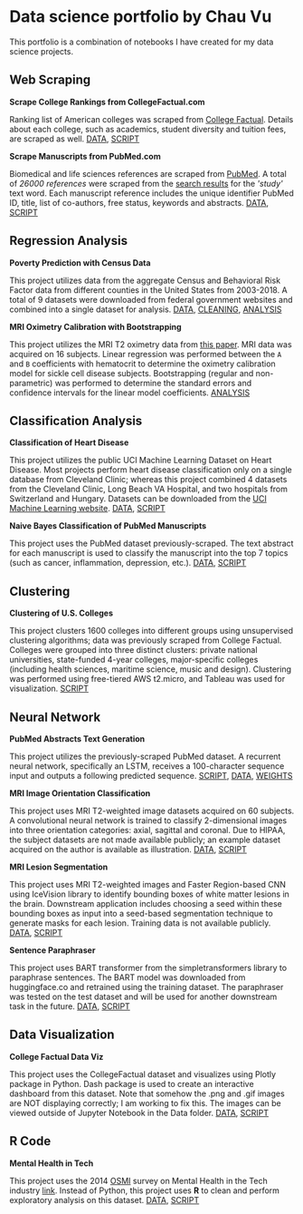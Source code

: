 # Data science portfolio by Chau Vu
This portfolio is a combination of notebooks I have created for my data science projects.

## Web Scraping

**Scrape College Rankings from CollegeFactual.com**

Ranking list of American colleges was scraped from [College Factual](https://www.collegefactual.com/rankings/best-colleges/). Details about each college, such as academics, student diversity and tuition fees, are scraped as well. [DATA](https://github.com/chauvu/chauvu.github.io/tree/main/Data/college_factual), [SCRIPT](https://github.com/chauvu/chauvu.github.io/blob/main/Notebooks/scrape_CollegeFactual.ipynb)

**Scrape Manuscripts from PubMed.com**

Biomedical and life sciences references are scraped from [PubMed](https://pubmed.ncbi.nlm.nih.gov/). A total of *26000 references* were scraped from the [search results]('https://www.ncbi.nlm.nih.gov/pubmed?term=Study%5BText%20Word%5D') for the *'study'* text word. Each manuscript reference includes the unique identifier PubMed ID, title, list of co-authors, free status, keywords and abstracts. [DATA](https://github.com/chauvu/chauvu.github.io/tree/main/Data/pubmed), [SCRIPT](https://github.com/chauvu/chauvu.github.io/blob/main/Notebooks/scrape_PubMed.ipynb)

## Regression Analysis

**Poverty Prediction with Census Data**

This project utilizes data from the aggregate Census and Behavioral Risk Factor data from different counties in the United States from 2003-2018. A total of 9 datasets were downloaded from federal government websites and combined into a single dataset for analysis. [DATA](https://github.com/chauvu/chauvu.github.io/tree/main/Data/census), [CLEANING](https://github.com/chauvu/chauvu.github.io/blob/main/Notebooks/census_data_cleaning.ipynb), [ANALYSIS](https://github.com/chauvu/chauvu.github.io/blob/main/Notebooks/census_regression.ipynb)

**MRI Oximetry Calibration with Bootstrapping**

This project utilizes the MRI T2 oximetry data from [this paper](https://pubmed.ncbi.nlm.nih.gov/33719133/). MRI data was acquired on 16 subjects. Linear regression was performed between the `A` and `B` coefficients with hematocrit to determine the oximetry calibration model for sickle cell disease subjects. Bootstrapping (regular and non-parametric) was performed to determine the standard errors and confidence intervals for the linear model coefficients. [ANALYSIS](https://github.com/chauvu/chauvu.github.io/blob/main/Notebooks/calibration_bootstrap.ipynb)

## Classification Analysis

**Classification of Heart Disease**

This project utilizes the public UCI Machine Learning Dataset on Heart Disease. Most projects perform heart disease classification only on a single database from Cleveland Clinic; whereas this project combined 4 datasets from the Cleveland Clinic, Long Beach VA Hospital, and two hospitals from Switzerland and Hungary. Datasets can be downloaded from the [UCI Machine Learning website](https://archive.ics.uci.edu/ml/datasets/heart+disease). [DATA](https://github.com/chauvu/chauvu.github.io/tree/main/Data/heart_disease),  [SCRIPT](https://github.com/chauvu/chauvu.github.io/blob/main/Notebooks/heart_disease_classification.ipynb)

**Naive Bayes Classification of PubMed Manuscripts**

This project uses the PubMed dataset previously-scraped. The text abstract for each manuscript is used to classify the manuscript into the top 7 topics (such as cancer, inflammation, depression, etc.). [DATA](https://github.com/chauvu/chauvu.github.io/tree/main/Data/pubmed), [SCRIPT](https://github.com/chauvu/chauvu.github.io/blob/main/Notebooks/manuscripts_classification_naivebayes.ipynb)

## Clustering

**Clustering of U.S. Colleges**

This project clusters 1600 colleges into different groups using unsupervised clustering algorithms; data was previously scraped from College Factual. Colleges were grouped into three distinct clusters: private national universities, state-funded 4-year colleges, major-specific colleges (including health sciences, maritime science, music and design). Clustering was performed using free-tiered AWS t2.micro, and Tableau was used for visualization. [SCRIPT](https://github.com/chauvu/chauvu.github.io/blob/main/Notebooks/colleges_clustering.ipynb)

## Neural Network

**PubMed Abstracts Text Generation**

This project utilizes the previously-scraped PubMed dataset. A recurrent neural network, specifically an LSTM, receives a 100-character sequence input and outputs a following predicted sequence. [SCRIPT](https://github.com/chauvu/chauvu.github.io/blob/main/Notebooks/manuscripts_text_generation.ipynb), [DATA](https://github.com/chauvu/chauvu.github.io/tree/main/Data/pubmed/abstracts_str.txt), [WEIGHTS](https://github.com/chauvu/chauvu.github.io/tree/main/Data/pubmed/weights/)

**MRI Image Orientation Classification**

This project uses MRI T2-weighted image datasets acquired on 60 subjects. A convolutional neural network is trained to classify 2-dimensional images into three orientation categories: axial, sagittal and coronal. Due to HIPAA, the subject datasets are not made available publicly; an example dataset acquired on the author is available as illustration. [DATA](https://github.com/chauvu/chauvu.github.io/tree/main/Data/mri_t2/CV_T2.nii), [SCRIPT](https://github.com/chauvu/chauvu.github.io/blob/main/Notebooks/mri_orientation_classification.ipynb)

**MRI Lesion Segmentation**

This project uses MRI T2-weighted images and Faster Region-based CNN using IceVision library to identify bounding boxes of white matter lesions in the brain. Downstream application includes choosing a seed within these bounding boxes as input into a seed-based segmentation technique to generate masks for each lesion. Training data is not available publicly. [DATA](https://github.com/chauvu/chauvu.github.io/tree/main/Data/lesions/), [SCRIPT](https://github.com/chauvu/chauvu.github.io/blob/main/Notebooks/lesions_bbox.ipynb)

**Sentence Paraphraser**

This project uses BART transformer from the simpletransformers library to paraphrase sentences. The BART model was downloaded from huggingface.co and retrained using the training dataset. The paraphraser was tested on the test dataset and will be used for another downstream task in the future. [DATA](https://github.com/chauvu/chauvu.github.io/tree/main/Data/paraphrase), [SCRIPT](https://github.com/chauvu/chauvu.github.io/blob/main/Notebooks/sentence_paraphrase.ipynb)

## Data Visualization

**College Factual Data Viz**

This project uses the CollegeFactual dataset and visualizes using Plotly package in Python. Dash package is used to create an interactive dashboard from this dataset. Note that somehow the .png and .gif images are NOT displaying correctly; I am working to fix this. The images can be viewed outside of Jupyter Notebook in the Data folder. [DATA](https://github.com/chauvu/chauvu.github.io/tree/main/Data/college_factual/dashboard_png), [SCRIPT](https://github.com/chauvu/chauvu.github.io/blob/main/Notebooks/colleges_dashboard.ipynb)

## R Code

**Mental Health in Tech**

This project uses the 2014 [OSMI](https://osmihelp.org/research) survey on Mental Health in the Tech industry [link](https://www.kaggle.com/osmi/mental-health-in-tech-survey). Instead of Python, this project uses **R** to clean and perform exploratory analysis on this dataset. [DATA](https://github.com/chauvu/chauvu.github.io/tree/main/Data/mental_tech/survey.csv), [SCRIPT](https://github.com/chauvu/chauvu.github.io/blob/main/Notebooks/mental_health_tech.md)

